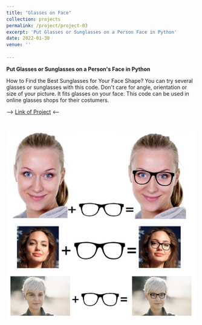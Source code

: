 ```yaml
---
title: "Glasses on Face"
collection: projects
permalink: /project/project-03
excerpt: 'Put Glasses or Sunglasses on a Person Face in Python'
date: 2022-01-30
venue: ''

---
```


**Put Glasses or Sunglasses on a Person's Face in Python**

How to Find the Best Sunglasses for Your Face Shape? You can try several glasses or sunglasses with this code. Don't care for angle, orientation or size of your picture. It fits glasses on your face. This code can be used in online glasses shops for their costumers.

--> [Link of Project](https://github.com/MohammadAhmadig/Glasses-on-Face) <--


<br/><img src='/images/glasses-face.png'>
